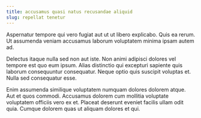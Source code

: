 ```yaml
---
title: accusamus quasi natus recusandae aliquid
slug: repellat tenetur
---
```


Aspernatur tempore qui vero fugiat aut ut ut libero explicabo. Quis ea rerum. Ut assumenda veniam accusamus laborum voluptatem minima ipsam autem ad.

Delectus itaque nulla sed non aut iste. Non animi adipisci dolores vel tempore est quo eum ipsum. Alias distinctio qui excepturi sapiente quis laborum consequuntur consequatur. Neque optio quis suscipit voluptas et. Nulla sed consequatur esse.

Enim assumenda similique voluptatem numquam dolores dolorem atque. Aut et quos commodi. Accusamus dolorem cum mollitia voluptate voluptatem officiis vero ex et. Placeat deserunt eveniet facilis ullam odit quia. Cumque dolorem quas ut aliquam dolores et qui.
